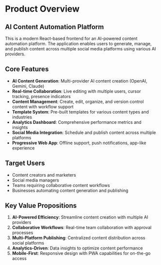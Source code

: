# Product Overview

## AI Content Automation Platform

This is a modern React-based frontend for an AI-powered content automation platform. The application enables users to generate, manage, and publish content across multiple social media platforms using various AI providers.

## Core Features

- **AI Content Generation**: Multi-provider AI content creation (OpenAI, Gemini, Claude)
- **Real-time Collaboration**: Live editing with multiple users, cursor tracking, presence indicators
- **Content Management**: Create, edit, organize, and version control content with workflow support
- **Template System**: Pre-built templates for various content types and industries
- **Analytics Dashboard**: Comprehensive performance metrics and insights
- **Social Media Integration**: Schedule and publish content across multiple platforms
- **Progressive Web App**: Offline support, push notifications, app-like experience

## Target Users

- Content creators and marketers
- Social media managers
- Teams requiring collaborative content workflows
- Businesses automating content generation and publishing

## Key Value Propositions

1. **AI-Powered Efficiency**: Streamline content creation with multiple AI providers
2. **Collaborative Workflows**: Real-time team collaboration with approval processes
3. **Multi-Platform Publishing**: Centralized content distribution across social platforms
4. **Analytics-Driven**: Data insights to optimize content performance
5. **Mobile-First**: Responsive design with PWA capabilities for on-the-go access